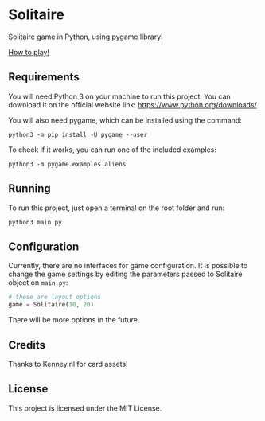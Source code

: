 # Solitaire
Solitaire game in Python, using pygame library!

[How to play!](https://www.bicyclecards.com/how-to-play/solitaire/)

## Requirements
You will need Python 3 on your machine to run this project. You can download it on the official website link: https://www.python.org/downloads/

You will also need pygame, which can be installed using the command:
```
python3 -m pip install -U pygame --user
```

To check if it works, you can run one of the included examples:
```
python3 -m pygame.examples.aliens
```

## Running
To run this project, just open a terminal on the root folder and run:
```
python3 main.py
```
## Configuration
Currently, there are no interfaces for game configuration. It is possible to change the game settings by editing the parameters passed to Solitaire object on ```main.py```:
```python
# these are layout options
game = Solitaire(10, 20)
```
There will be more options in the future.

## Credits
Thanks to Kenney.nl for card assets!

## License
This project is licensed under the MIT License.
